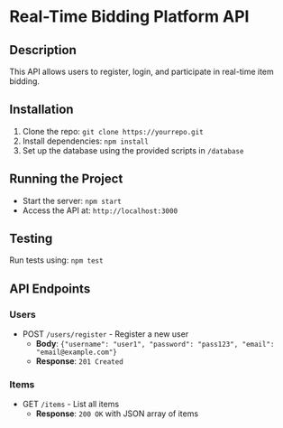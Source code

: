 # Real-Time Bidding Platform API

## Description
This API allows users to register, login, and participate in real-time item bidding.

## Installation
1. Clone the repo: `git clone https://yourrepo.git`
2. Install dependencies: `npm install`
3. Set up the database using the provided scripts in `/database`

## Running the Project
- Start the server: `npm start`
- Access the API at: `http://localhost:3000`

## Testing
Run tests using: `npm test`

## API Endpoints
### Users
- POST `/users/register` - Register a new user
  - **Body**: `{"username": "user1", "password": "pass123", "email": "email@example.com"}`
  - **Response**: `201 Created`

### Items
- GET `/items` - List all items
  - **Response**: `200 OK` with JSON array of items



